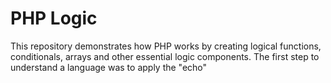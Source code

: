 # PHP Logic
This repository demonstrates how PHP works by creating logical functions, conditionals, arrays and other essential logic components.
The first step to understand a language was to apply the "echo"